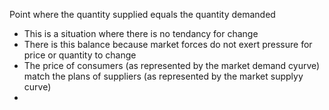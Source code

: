 Point where the quantity supplied equals the quantity demanded

- This is a situation where there is no tendancy for change
- There is this balance because market forces do not exert pressure for price or quantity to change
- The price of consumers (as represented by the market demand cyurve) match the plans of suppliers (as represented by the market supplyy curve)
- 